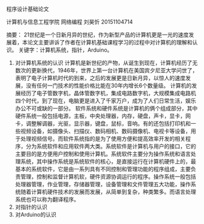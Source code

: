 程序设计基础论文




 




  计算机与信息工程学院
网络编程
刘昊忻
20151104714



摘要： 21世纪是一个日新月异的世纪，作为新型产品的计算机更是一光的速度发展着，本论文主要讲诉了作者在计算机基础课程学习的过程中对计算机的理解和认识。 
关键字：计算机系统，指针，Arduino。
1.	对计算机系统的认识
 计算机是新世纪的产物，从诞生到现在，计算机经历了无数次的更新换代，1946年，世界上第一台计算机在美国宾夕尼亚大学问世了，表明了电子计算机时代的到来，之后的发展更是日新月异，以惊人的速度发展，没有任何一门技术的性能价格比能在30年内增长6个数量级。
  计算机的发展经历了电子管数字机，晶体管数字机，集成电路数字机，大规模集成电路机四个时代，到了现在，电脑更是进入了千家万户，成为了人们日常生活，娱乐办公不可或缺的一部分。
  软件系统和硬件系统是计算机的俩个组成部分，其中硬件系统一般包括电源，主板，中央处理器，内存，硬盘，声卡，显卡，网卡，调整解调器，光驱，显示器，键盘，鼠标，音响。有的还包括打印机和一些视频设备，如摄像头、扫描仪、数码相机、数码摄像机、电视卡等设备，用于处理视频信号。而软件系统指的是为了使用方便和提高效率开发的相关程序，分为系统软件和应用软件两大类。系统软件是计算机与用户的接口，它的主要目的是方便用户控制和使用计算机。系统软件主要分为操作系统和语言处理系统，其中操作系统是系统软件的核心，是直接运行在计算机硬件上的，最基本的系统软件，它是由一系列具有不同控制和管理功能的程序组成，主要负责管理，控制和监督计算机软，硬件资源协调运行的程序。操作系统一般包括处理器管理，作业管理，存储器管理，设备管理和文件管理五大功能，操作系统随着计算机硬件技术的发展而发展，从简单到复杂，种类繁多。而语言处理系统也可以称为翻译程序。
2.	对指针的认识
3.	对Arduino的认识 




































